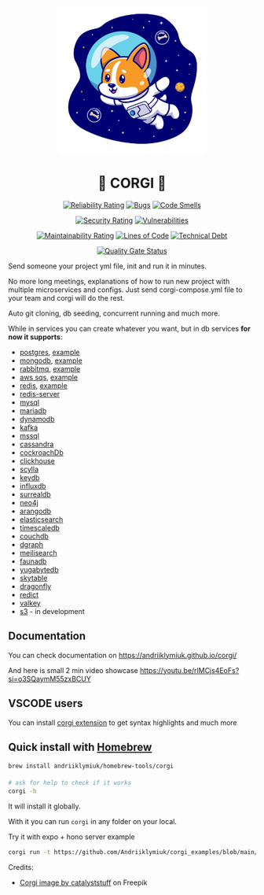 <div align="center">
  <img width="300" height="300" src="./resources/corgi.png">
  
  # 🐶 CORGI 🐶
  [![Reliability Rating](https://sonarcloud.io/api/project_badges/measure?project=Andriiklymiuk_corgi&metric=reliability_rating)](https://sonarcloud.io/summary/new_code?id=Andriiklymiuk_corgi)
  [![Bugs](https://sonarcloud.io/api/project_badges/measure?project=Andriiklymiuk_corgi&metric=bugs)](https://sonarcloud.io/summary/new_code?id=Andriiklymiuk_corgi)
  [![Code Smells](https://sonarcloud.io/api/project_badges/measure?project=Andriiklymiuk_corgi&metric=code_smells)](https://sonarcloud.io/summary/new_code?id=Andriiklymiuk_corgi)

  [![Security Rating](https://sonarcloud.io/api/project_badges/measure?project=Andriiklymiuk_corgi&metric=security_rating)](https://sonarcloud.io/summary/new_code?id=Andriiklymiuk_corgi)
  [![Vulnerabilities](https://sonarcloud.io/api/project_badges/measure?project=Andriiklymiuk_corgi&metric=vulnerabilities)](https://sonarcloud.io/summary/new_code?id=Andriiklymiuk_corgi)

  [![Maintainability Rating](https://sonarcloud.io/api/project_badges/measure?project=Andriiklymiuk_corgi&metric=sqale_rating)](https://sonarcloud.io/summary/new_code?id=Andriiklymiuk_corgi)
  [![Lines of Code](https://sonarcloud.io/api/project_badges/measure?project=Andriiklymiuk_corgi&metric=ncloc)](https://sonarcloud.io/summary/new_code?id=Andriiklymiuk_corgi)
  [![Technical Debt](https://sonarcloud.io/api/project_badges/measure?project=Andriiklymiuk_corgi&metric=sqale_index)](https://sonarcloud.io/summary/new_code?id=Andriiklymiuk_corgi)

  [![Quality Gate Status](https://sonarcloud.io/api/project_badges/measure?project=Andriiklymiuk_corgi&metric=alert_status)](https://sonarcloud.io/summary/new_code?id=Andriiklymiuk_corgi)
</div>

Send someone your project yml file, init and run it in minutes.

No more long meetings, explanations of how to run new project with multiple microservices and configs. Just send corgi-compose.yml file to your team and corgi will do the rest.

Auto git cloning, db seeding, concurrent running and much more.

While in services you can create whatever you want, but in db services **for now it supports**: 
- [postgres](https://www.postgresql.org), [example](https://github.com/Andriiklymiuk/corgi_examples/tree/main/postgres)
- [mongodb](https://www.mongodb.com), [example](https://github.com/Andriiklymiuk/corgi_examples/blob/main/mongodb/mongodb-go.corgi-compose.yml)
- [rabbitmq](https://www.rabbitmq.com), [example](https://github.com/Andriiklymiuk/corgi_examples/blob/main/rabbitmq/rabbitmq-go-nestjs.corgi-compose.yml)
- [aws sqs](https://docs.localstack.cloud/user-guide/aws/sqs/), [example](https://github.com/Andriiklymiuk/corgi_examples/blob/main/aws_sqs/aws_sqs_postgres_go_deno.corgi-compose.yml)
- [redis](https://redis.io), [example](https://github.com/Andriiklymiuk/corgi_examples/blob/main/redis/redis-bun-expo.corgi-compose.yml)
- [redis-server](https://redis.io)
- [mysql](https://www.mysql.com)
- [mariadb](https://mariadb.org)
- [dynamodb](https://aws.amazon.com/dynamodb/)
- [kafka](https://kafka.apache.org)
- [mssql](https://www.microsoft.com/en-us/sql-server/sql-server-downloads)
- [cassandra](https://cassandra.apache.org/_/index.html)
- [cockroachDb](https://www.cockroachlabs.com)
- [clickhouse](https://clickhouse.com)
- [scylla](https://www.scylladb.com)
- [keydb](https://docs.keydb.dev)
- [influxdb](https://www.influxdata.com)
- [surrealdb](https://surrealdb.com)
- [neo4j](https://neo4j.com)
- [arangodb](https://arangodb.com)
- [elasticsearch](https://www.elastic.co/elasticsearch#)
- [timescaledb](https://www.timescale.com)
- [couchdb](https://couchdb.apache.org)
- [dgraph](https://dgraph.io)
- [meilisearch](https://www.meilisearch.com)
- [faunadb](https://fauna.com)
- [yugabytedb](https://www.yugabyte.com)
- [skytable](https://skytable.io)
- [dragonfly](https://www.dragonflydb.io)
- [redict](https://redict.io)
- [valkey](https://github.com/valkey-io/valkey)
- [s3](https://docs.localstack.cloud/user-guide/aws/s3/) - in development

## Documentation

You can check documentation on https://andriiklymiuk.github.io/corgi/

And here is small 2 min video showcase https://youtu.be/rlMCjs4EoFs?si=o3SQaymM55zxBCUY

## VSCODE users

You can install [corgi extension](https://marketplace.visualstudio.com/items?itemName=corgi.corgi) to get syntax highlights and much more


## Quick install with [Homebrew](https://brew.sh)

```bash
brew install andriiklymiuk/homebrew-tools/corgi

# ask for help to check if it works
corgi -h
```

It will install it globally.

With it you can run `corgi` in any folder on your local.

Try it with expo + hono server example
```bash
corgi run -t https://github.com/Andriiklymiuk/corgi_examples/blob/main/honoExpoTodo/hono-bun-expo.corgi-compose.yml
```



Credits:

- <a href="https://www.freepik.com/free-vector/cute-corgi-dog-astronaut-floating-space-cartoon-vector-icon-illustration-animal-science-icon-concept-isolated-premium-vector-flat-cartoon-style_22271104.htm#query=corgi%20icon&position=7&from_view=keyword">Corgi image by catalyststuff</a> on Freepik
